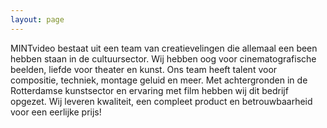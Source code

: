 ```yaml
---
layout: page
---
```

MINTvideo bestaat uit een team van creatievelingen die allemaal een been hebben staan in de cultuursector. Wij hebben oog voor cinematografische beelden, liefde voor theater en kunst. Ons team heeft talent voor compositie, techniek, montage geluid en meer. Met achtergronden in de Rotterdamse kunstsector en ervaring met film hebben wij dit bedrijf opgezet. Wij leveren kwaliteit, een compleet product en betrouwbaarheid voor een eerlijke prijs!

